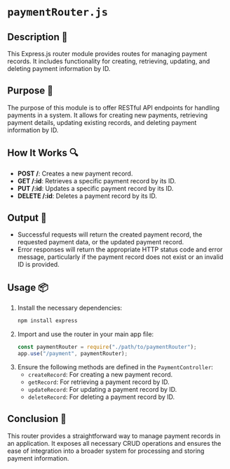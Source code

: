 # `paymentRouter.js`

## Description 📝

This Express.js router module provides routes for managing payment records. It includes functionality for creating, retrieving, updating, and deleting payment information by ID.

## Purpose 🎯

The purpose of this module is to offer RESTful API endpoints for handling payments in a system.
It allows for creating new payments, retrieving payment details, updating existing records, and deleting payment information by ID.

## How It Works 🔍

-   **POST /**: Creates a new payment record.
-   **GET /:id**: Retrieves a specific payment record by its ID.
-   **PUT /:id**: Updates a specific payment record by its ID.
-   **DELETE /:id**: Deletes a payment record by its ID.

## Output 📜

-   Successful requests will return the created payment record, the requested payment data, or the updated payment record.
-   Error responses will return the appropriate HTTP status code and error message, particularly if the payment record does not exist or an invalid ID is provided.

## Usage 📦

1. Install the necessary dependencies:
    ```bash
    npm install express
    ```
2. Import and use the router in your main app file:
    ```javascript
    const paymentRouter = require("./path/to/paymentRouter");
    app.use("/payment", paymentRouter);
    ```
3. Ensure the following methods are defined in the `PaymentController`:
    - `createRecord`: For creating a new payment record.
    - `getRecord`: For retrieving a payment record by ID.
    - `updateRecord`: For updating a payment record by ID.
    - `deleteRecord`: For deleting a payment record by ID.

## Conclusion 🚀

This router provides a straightforward way to manage payment records in an application.
It exposes all necessary CRUD operations and ensures the ease of integration into a broader system for processing and storing payment information.
